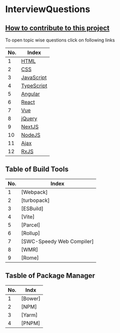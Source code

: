 # InterviewQuestions

## [How to contribute to this project](./gitInstructions.md)

To open topic wise questions click on following links

| No.| Index|
|---- |------- |
|1|[HTML](https://github.com/MohanNalgire/InterviewQuestions/tree/master/HTML)|
|2|[CSS](https://github.com/MohanNalgire/InterviewQuestions/tree/master/CSS)|
|3|[JavaScript](https://github.com/MohanNalgire/InterviewQuestions/tree/master/JavaScript)|
|4|[TypeScript](https://github.com/MohanNalgire/InterviewQuestions/tree/master/TypeScript)|
|5|[Angular](https://github.com/MohanNalgire/InterviewQuestions/tree/master/Angular)|
|6|[React](https://github.com/MohanNalgire/InterviewQuestions/tree/master/React)|
|7|[Vue](https://github.com/MohanNalgire/InterviewQuestions/tree/master/Vue)|
|8|[jQuery](https://github.com/MohanNalgire/InterviewQuestions/tree/master/jQuery)|
|9|[NextJS](https://github.com/MohanNalgire/InterviewQuestions/tree/master/NextJS)|
|10|[NodeJS](https://github.com/MohanNalgire/InterviewQuestions/tree/master/NodeJS)|
|11|[Ajax](https://github.com/MohanNalgire/InterviewQuestions/tree/master/Ajax)|
|12|[RxJS](https://github.com/MohanNalgire/InterviewQuestions/tree/master/RxJS)|

## Table of Build Tools

|No.|Index|
|---- |------- |
|1|[Webpack]|
|2|[turbopack]|
|3|[ESBuild]|
|4|[Vite]|
|5|[Parcel]|
|6|[Rollup]|
|7|[SWC-Speedy Web Compiler]|
|8|[WMR]|
|9|[Rome]|

## Tasble of Package Manager

|No.|Indx|
|---- |------- |
|1|[Bower]|
|2|[NPM]|
|3|[Yarm]|
|4|[PNPM]|
